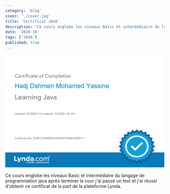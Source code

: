 ```yaml
---
category: 'blog'
cover: './cover.jpg'
title: 'Certificat JAVA'
description: "Ce cours englobe les niveaux Basic et intermédiaire du langage de programmation java après terminer la cour j'ai passé un test et j'ai réussi d'obtenir ce certificat de la part de la plateforme Lynda."
date: '2020-10'
tags: ['JAVA']
published: true
---
```


![Certificat JAVA](./cover.jpg)

Ce cours englobe les niveaux Basic et intermédiaire du langage de programmation java après terminer la cour j'ai passé un test et j'ai réussi d'obtenir ce certificat de la part de la plateforme Lynda.
